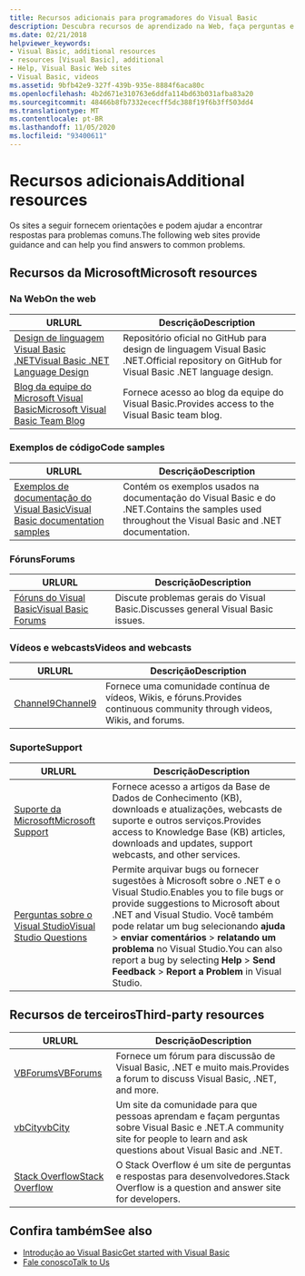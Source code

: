 ```yaml
---
title: Recursos adicionais para programadores do Visual Basic
description: Descubra recursos de aprendizado na Web, faça perguntas e obtenha mais informações sobre o Visual Basic.
ms.date: 02/21/2018
helpviewer_keywords:
- Visual Basic, additional resources
- resources [Visual Basic], additional
- Help, Visual Basic Web sites
- Visual Basic, videos
ms.assetid: 9bfb42e9-327f-439b-935e-8884f6aca80c
ms.openlocfilehash: 4b2d671e310763e6ddfa114bd63b031afba83a20
ms.sourcegitcommit: 48466b8fb7332ececff5dc388f19f6b3ff503dd4
ms.translationtype: MT
ms.contentlocale: pt-BR
ms.lasthandoff: 11/05/2020
ms.locfileid: "93400611"
---
```

# <a name="additional-resources"></a><span data-ttu-id="cf69e-103">Recursos adicionais</span><span class="sxs-lookup"><span data-stu-id="cf69e-103">Additional resources</span></span>

<span data-ttu-id="cf69e-104">Os sites a seguir fornecem orientações e podem ajudar a encontrar respostas para problemas comuns.</span><span class="sxs-lookup"><span data-stu-id="cf69e-104">The following web sites provide guidance and can help you find answers to common problems.</span></span>

## <a name="microsoft-resources"></a><span data-ttu-id="cf69e-105">Recursos da Microsoft</span><span class="sxs-lookup"><span data-stu-id="cf69e-105">Microsoft resources</span></span>

### <a name="on-the-web"></a><span data-ttu-id="cf69e-106">Na Web</span><span class="sxs-lookup"><span data-stu-id="cf69e-106">On the web</span></span>

|<span data-ttu-id="cf69e-107">URL</span><span class="sxs-lookup"><span data-stu-id="cf69e-107">URL</span></span>|<span data-ttu-id="cf69e-108">Descrição</span><span class="sxs-lookup"><span data-stu-id="cf69e-108">Description</span></span>|
|----------|----------------|
|[<span data-ttu-id="cf69e-109">Design de linguagem Visual Basic .NET</span><span class="sxs-lookup"><span data-stu-id="cf69e-109">Visual Basic .NET Language Design</span></span>](https://github.com/dotnet/vblang)|<span data-ttu-id="cf69e-110">Repositório oficial no GitHub para design de linguagem Visual Basic .NET.</span><span class="sxs-lookup"><span data-stu-id="cf69e-110">Official repository on GitHub for Visual Basic .NET language design.</span></span>|
|[<span data-ttu-id="cf69e-111">Blog da equipe do Microsoft Visual Basic</span><span class="sxs-lookup"><span data-stu-id="cf69e-111">Microsoft Visual Basic Team Blog</span></span>](https://devblogs.microsoft.com/vbteam/)|<span data-ttu-id="cf69e-112">Fornece acesso ao blog da equipe do Visual Basic.</span><span class="sxs-lookup"><span data-stu-id="cf69e-112">Provides access to the Visual Basic team blog.</span></span>|

### <a name="code-samples"></a><span data-ttu-id="cf69e-113">Exemplos de código</span><span class="sxs-lookup"><span data-stu-id="cf69e-113">Code samples</span></span>

|<span data-ttu-id="cf69e-114">URL</span><span class="sxs-lookup"><span data-stu-id="cf69e-114">URL</span></span>|<span data-ttu-id="cf69e-115">Descrição</span><span class="sxs-lookup"><span data-stu-id="cf69e-115">Description</span></span>|
|----------|----------------|
|[<span data-ttu-id="cf69e-116">Exemplos de documentação do Visual Basic</span><span class="sxs-lookup"><span data-stu-id="cf69e-116">Visual Basic documentation samples</span></span>](https://github.com/dotnet/docs/tree/master/samples/snippets/visualbasic)|<span data-ttu-id="cf69e-117">Contém os exemplos usados na documentação do Visual Basic e do .NET.</span><span class="sxs-lookup"><span data-stu-id="cf69e-117">Contains the samples used throughout the Visual Basic and .NET documentation.</span></span>|

### <a name="forums"></a><span data-ttu-id="cf69e-118">Fóruns</span><span class="sxs-lookup"><span data-stu-id="cf69e-118">Forums</span></span>

|<span data-ttu-id="cf69e-119">URL</span><span class="sxs-lookup"><span data-stu-id="cf69e-119">URL</span></span>|<span data-ttu-id="cf69e-120">Descrição</span><span class="sxs-lookup"><span data-stu-id="cf69e-120">Description</span></span>|
|----------|----------------|
|[<span data-ttu-id="cf69e-121">Fóruns do Visual Basic</span><span class="sxs-lookup"><span data-stu-id="cf69e-121">Visual Basic Forums</span></span>](https://social.msdn.microsoft.com/Forums/vstudio/home?forum=vbgeneral)|<span data-ttu-id="cf69e-122">Discute problemas gerais do Visual Basic.</span><span class="sxs-lookup"><span data-stu-id="cf69e-122">Discusses general Visual Basic issues.</span></span>|

### <a name="videos-and-webcasts"></a><span data-ttu-id="cf69e-123">Vídeos e webcasts</span><span class="sxs-lookup"><span data-stu-id="cf69e-123">Videos and webcasts</span></span>

|<span data-ttu-id="cf69e-124">URL</span><span class="sxs-lookup"><span data-stu-id="cf69e-124">URL</span></span>|<span data-ttu-id="cf69e-125">Descrição</span><span class="sxs-lookup"><span data-stu-id="cf69e-125">Description</span></span>|
|----------|----------------|
|[<span data-ttu-id="cf69e-126">Channel9</span><span class="sxs-lookup"><span data-stu-id="cf69e-126">Channel9</span></span>](https://channel9.msdn.com/)|<span data-ttu-id="cf69e-127">Fornece uma comunidade contínua de vídeos, Wikis, e fóruns.</span><span class="sxs-lookup"><span data-stu-id="cf69e-127">Provides continuous community through videos, Wikis, and forums.</span></span>|

### <a name="support"></a><span data-ttu-id="cf69e-128">Suporte</span><span class="sxs-lookup"><span data-stu-id="cf69e-128">Support</span></span>

|<span data-ttu-id="cf69e-129">URL</span><span class="sxs-lookup"><span data-stu-id="cf69e-129">URL</span></span>|<span data-ttu-id="cf69e-130">Descrição</span><span class="sxs-lookup"><span data-stu-id="cf69e-130">Description</span></span>|
|----------|----------------|
|[<span data-ttu-id="cf69e-131">Suporte da Microsoft</span><span class="sxs-lookup"><span data-stu-id="cf69e-131">Microsoft Support</span></span>](https://support.microsoft.com)|<span data-ttu-id="cf69e-132">Fornece acesso a artigos da Base de Dados de Conhecimento (KB), downloads e atualizações, webcasts de suporte e outros serviços.</span><span class="sxs-lookup"><span data-stu-id="cf69e-132">Provides access to Knowledge Base (KB) articles, downloads and updates, support webcasts, and other services.</span></span>|
|[<span data-ttu-id="cf69e-133">Perguntas sobre o Visual Studio</span><span class="sxs-lookup"><span data-stu-id="cf69e-133">Visual Studio Questions</span></span>](https://aka.ms/feedback/report?space=61)|<span data-ttu-id="cf69e-134">Permite arquivar bugs ou fornecer sugestões à Microsoft sobre o .NET e o Visual Studio.</span><span class="sxs-lookup"><span data-stu-id="cf69e-134">Enables you to file bugs or provide suggestions to Microsoft about .NET and Visual Studio.</span></span> <span data-ttu-id="cf69e-135">Você também pode relatar um bug selecionando **ajuda**  >  **enviar comentários**  >  **relatando um problema** no Visual Studio.</span><span class="sxs-lookup"><span data-stu-id="cf69e-135">You can also report a bug by selecting **Help** > **Send Feedback** > **Report a Problem** in Visual Studio.</span></span>|

## <a name="third-party-resources"></a><span data-ttu-id="cf69e-136">Recursos de terceiros</span><span class="sxs-lookup"><span data-stu-id="cf69e-136">Third-party resources</span></span>

|<span data-ttu-id="cf69e-137">URL</span><span class="sxs-lookup"><span data-stu-id="cf69e-137">URL</span></span>|<span data-ttu-id="cf69e-138">Descrição</span><span class="sxs-lookup"><span data-stu-id="cf69e-138">Description</span></span>|
|----------|----------------|
|[<span data-ttu-id="cf69e-139">VBForums</span><span class="sxs-lookup"><span data-stu-id="cf69e-139">VBForums</span></span>](http://www.vbforums.com/)|<span data-ttu-id="cf69e-140">Fornece um fórum para discussão de Visual Basic, .NET e muito mais.</span><span class="sxs-lookup"><span data-stu-id="cf69e-140">Provides a forum to discuss Visual Basic, .NET, and more.</span></span>|
|[<span data-ttu-id="cf69e-141">vbCity</span><span class="sxs-lookup"><span data-stu-id="cf69e-141">vbCity</span></span>](http://vbcity.com/)|<span data-ttu-id="cf69e-142">Um site da comunidade para que pessoas aprendam e façam perguntas sobre Visual Basic e .NET.</span><span class="sxs-lookup"><span data-stu-id="cf69e-142">A community site for people to learn and ask questions about Visual Basic and .NET.</span></span>|
|[<span data-ttu-id="cf69e-143">Stack Overflow</span><span class="sxs-lookup"><span data-stu-id="cf69e-143">Stack Overflow</span></span>](https://stackoverflow.com/questions/tagged/vb.net)|<span data-ttu-id="cf69e-144">O Stack Overflow é um site de perguntas e respostas para desenvolvedores.</span><span class="sxs-lookup"><span data-stu-id="cf69e-144">Stack Overflow is a question and answer site for developers.</span></span>|

## <a name="see-also"></a><span data-ttu-id="cf69e-145">Confira também</span><span class="sxs-lookup"><span data-stu-id="cf69e-145">See also</span></span>

- [<span data-ttu-id="cf69e-146">Introdução ao Visual Basic</span><span class="sxs-lookup"><span data-stu-id="cf69e-146">Get started with Visual Basic</span></span>](index.md)
- [<span data-ttu-id="cf69e-147">Fale conosco</span><span class="sxs-lookup"><span data-stu-id="cf69e-147">Talk to Us</span></span>](/visualstudio/ide/feedback-options)
